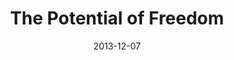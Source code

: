---
layout: message
category: message
series: "The Gift of Freedom"
title: "The Potential of Freedom"
date: 2013-12-07
audio-description: "This year was like climbing the biggest mountain we’ve ever faced. It was exhausting, energizing, uncertain and wonderful, and now here we are—standing at the peak of 2013."
audio: "http://www.crossroads.net/players/media/hq/giftoffreedom_02.mp3"
audio-title: "The Potential of Freedom"
audio-duration: "45&#58;32"
program-description: "Program - WK2&#58; Gift of Freedom"
program: "http://www.crossroads.net/players/media/hq/12_07-08_13ProgramFinal.pdf"
program-title: "The Potential of Freedom"
video-description: "This year was like climbing the biggest mountain we’ve ever faced. It was exhausting, energizing, uncertain and wonderful, and now here we are—standing at the peak of 2013."
video-title: "The Potential of Freedom"
video: "https://s3.amazonaws.com/crossroadsvideomessages/giftoffreedom_02.mp4"
video-poster: "https://www.crossroads.net/uploadedfiles/giftoffreedom_02_still.jpg"
---